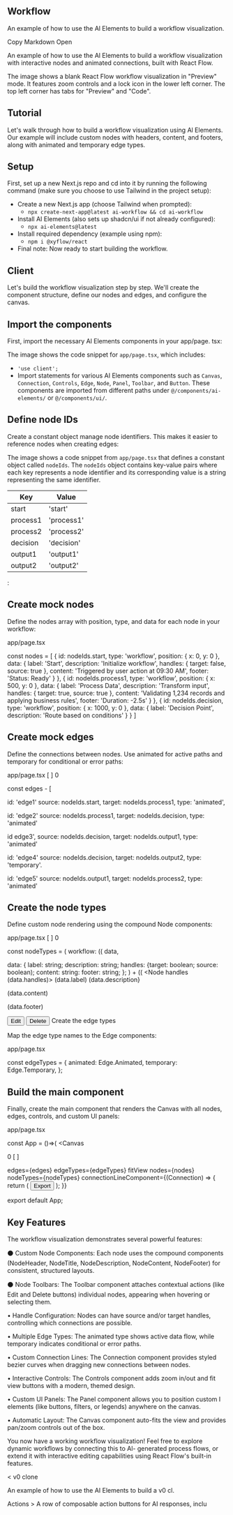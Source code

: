 ## Workflow

An example of how to use the Al Elements to build a workflow visualization.

Copy Markdown Open

An example of how to use the Al Elements to build a workflow visualization with interactive nodes and animated connections, built with React Flow.

The image shows a blank React Flow workflow visualization in "Preview" mode. It features zoom controls and a lock icon in the lower left corner. The top left corner has tabs for "Preview" and "Code".

## Tutorial

Let's walk through how to build a workflow visualization using Al Elements. Our example will include custom nodes with headers, content, and footers, along with animated and temporary edge types.

## Setup

First, set up a new Next.js repo and cd into it by running the following command (make sure you choose to use Tailwind in the project setup):

- Create a new Next.js app (choose Tailwind when prompted):
  - `npx create-next-app@latest ai-workflow && cd ai-workflow`
- Install AI Elements (also sets up shadcn/ui if not already configured):
  - `npx ai-elements@latest`
- Install required dependency (example using npm):
  - `npm i @xyflow/react`
- Final note: Now ready to start building the workflow.

## Client

Let's build the workflow visualization step by step. We'll create the component structure, define our nodes and edges, and configure the canvas.

## Import the components

First, import the necessary Al Elements components in your app/page. tsx:

The image shows the code snippet for `app/page.tsx`, which includes:

*   `'use client';`
*   Import statements for various AI Elements components such as `Canvas`, `Connection`, `Controls`, `Edge`, `Node`, `Panel`, `Toolbar`, and `Button`. These components are imported from different paths under `@/components/ai-elements/` or `@/components/ui/`.

## Define node IDs

Create a constant object manage node identifiers. This makes it easier to reference nodes when creating edges:

The image shows a code snippet from `app/page.tsx` that defines a constant object called `nodeIds`. The `nodeIds` object contains key-value pairs where each key represents a node identifier and its corresponding value is a string representing the same identifier.

| Key        | Value        |
|------------|--------------|
| start      | 'start'      |
| process1   | 'process1'   |
| process2   | 'process2'   |
| decision   | 'decision'   |
| output1    | 'output1'    |
| output2    | 'output2'    |


:

## Create mock nodes

Define the nodes array with position, type, and data for each node in your workflow:

app/page.tsx

const nodes = [
  {
    id: nodeIds.start,
    type: 'workflow',
    position: { x: 0, y: 0 },
    data: {
      label: 'Start',
      description: 'Initialize workflow',
      handles: { target: false, source: true },
      content: 'Triggered by user action at 09:30 AM',
      footer: 'Status: Ready'
    }
  },
  {
    id: nodeIds.process1,
    type: 'workflow',
    position: { x: 500, y: 0 },
    data: {
      label: 'Process Data',
      description: 'Transform input',
      handles: { target: true, source: true },
      content: 'Validating 1,234 records and applying business rules',
      footer: 'Duration: -2.5s'
    }
  },
  {
    id: nodeIds.decision,
    type: 'workflow',
    position: { x: 1000, y: 0 },
    data: {
      label: 'Decision Point',
      description: 'Route based on conditions'
    }
  }
]

## Create mock edges

Define the connections between nodes. Use animated for active paths and temporary for conditional or error paths:

app/page.tsx [ ] 0

const edges - [

id: 'edge1'
source: nodeIds.start,
target: nodeIds.process1,
type: 'animated',

id: 'edge2'
source: nodeIds.process1,
target: nodeIds.decision,
type: 'animated'

id edge3',
source: nodeIds.decision,
target: nodeIds.output1,
type: 'animated'

id: 'edge4'
source: nodeIds.decision,
target: nodeIds.output2,
type: 'temporary'.

id: 'edge5'
source: nodeIds.output1,
target: nodeIds.process2,
type: 'animated'

## Create the node types

Define custom node rendering using the compound Node components:

app/page.tsx [ ] 0

const nodeTypes = (
workflow: ((
data,

data: {
label: string;
description: string;
handles: {target: boolean; source: boolean);
content: string:
footer: string;
};
) + ((
<Node handles (data.handles)>
<NodeHeader>
<NodeTitle>(data.label)</NodeTitle>
<NodeDescription>(data.description}</NodeDescription>
</NodeHeader>
<NodeContent>
<p className="text-sm">(data.content)</p>
</NodeContent>
<NodeFooter>
<p className="text-muted-foreground text-xs">(data.footer)</p>
</NodeFooter>
<Toolbar>
<Button size="sm" variant="ghost">
Edit
</Button>
<Button size='am' variant="ghost">
Delete
</Button>
</Toolbar>
</Nodes

## Create the edge types

Map the edge type names to the Edge components:

app/page.tsx

const edgeTypes = {
  animated: Edge.Animated,
  temporary: Edge.Temporary,
};

## Build the main component

Finally, create the main component that renders the Canvas with all nodes, edges, controls, and custom Ul panels:

app/page.tsx

const App = ()⇒(
<Canvas

0 [ ]

edges={edges}
edgeTypes={edgeTypes}
fitView
nodes={nodes}
nodeTypes={nodeTypes}
connectionLineComponent={(Connection) => {
  return (
    <Controls />
    <Panel position="top-left">
      <Button size="sm" variant="secondary">Export</Button>
    </Panel>
  );
}}
<Canvas></Canvas>

export default App;

## Key Features

The workflow visualization demonstrates several powerful features:

⚫ Custom Node Components: Each node uses the compound components (NodeHeader, NodeTitle, NodeDescription, NodeContent, NodeFooter) for consistent, structured layouts.

⚫ Node Toolbars: The Toolbar component attaches contextual actions (like Edit and Delete buttons) individual nodes, appearing when hovering or selecting them.

• Handle Configuration: Nodes can have source and/or target handles, controlling which connections are possible.

• Multiple Edge Types: The animated type shows active data flow, while temporary indicates conditional or error paths.

• Custom Connection Lines: The Connection component provides styled bezier curves when dragging new connections between nodes.

• Interactive Controls: The Controls component adds zoom in/out and fit view buttons with a modern, themed design.

• Custom UI Panels: The Panel component allows you to position custom I elements (like buttons, filters, or legends) anywhere on the canvas.

• Automatic Layout: The Canvas component auto-fits the view and provides pan/zoom controls out of the box.

You now have a working workflow visualization! Feel free to explore dynamic workflows by connecting this to Al- generated process flows, or extend it with interactive editing capabilities using React Flow's built-in features.

< v0 clone

An example of how to use the AI Elements to build a v0 cl.

Actions > A row of composable action buttons for AI responses, inclu